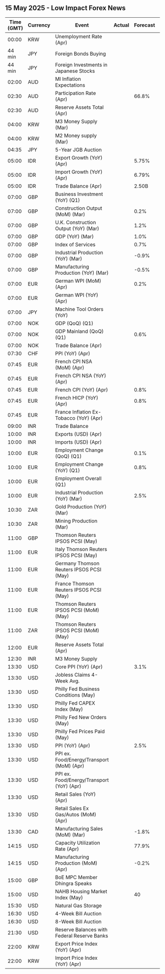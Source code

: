 ## 15 May 2025 - Low Impact Forex News

| Time (GMT) | Currency | Event | Actual | Forecast | Previous |
|------|----------|-------|--------|----------|----------|
| 00:00 | KRW | Unemployment Rate (Apr) |  |  | 2.9% |
| 44 min | JPY | Foreign Bonds Buying |  |  | 435.2B |
| 44 min | JPY | Foreign Investments in Japanese Stocks |  |  | 278.3B |
| 02:00 | AUD | MI Inflation Expectations |  |  | 4.2% |
| 02:30 | AUD | Participation Rate (Apr) |  | 66.8% | 66.8% |
| 02:30 | AUD | Reserve Assets Total (Apr) |  |  | 104.5B |
| 04:00 | KRW | M3 Money Supply (Mar) |  |  | 5,731.5B |
| 04:00 | KRW | M2 Money supply (Mar) |  |  | 5.60% |
| 04:35 | JPY | 5-Year JGB Auction |  |  | 0.938% |
| 05:00 | IDR | Export Growth (YoY) (Apr) |  | 5.75% | 3.16% |
| 05:00 | IDR | Import Growth (YoY) (Apr) |  | 6.79% | 5.34% |
| 05:00 | IDR | Trade Balance (Apr) |  | 2.50B | 4.33B |
| 07:00 | GBP | Business Investment (YoY) (Q1) |  |  | 1.8% |
| 07:00 | GBP | Construction Output (MoM) (Mar) |  | 0.2% | 0.4% |
| 07:00 | GBP | U.K. Construction Output (YoY) (Mar) |  | 1.2% | 1.6% |
| 07:00 | GBP | GDP (YoY) (Mar) |  | 1.0% | 1.4% |
| 07:00 | GBP | Index of Services |  | 0.7% | 0.6% |
| 07:00 | GBP | Industrial Production (YoY) (Mar) |  | -0.9% | 0.1% |
| 07:00 | GBP | Manufacturing Production (YoY) (Mar) |  | -0.5% | 0.3% |
| 07:00 | EUR | German WPI (MoM) (Apr) |  | 0.2% | -0.2% |
| 07:00 | EUR | German WPI (YoY) (Apr) |  |  | 1.3% |
| 07:00 | JPY | Machine Tool Orders (YoY) |  |  | 11.4% |
| 07:00 | NOK | GDP (QoQ) (Q1) |  |  | -0.6% |
| 07:00 | NOK | GDP Mainland (QoQ) (Q1) |  | 0.6% | -0.4% |
| 07:00 | NOK | Trade Balance (Apr) |  |  | 60.2B |
| 07:30 | CHF | PPI (YoY) (Apr) |  |  | -0.1% |
| 07:45 | EUR | French CPI NSA (MoM) (Apr) |  |  | 0.50% |
| 07:45 | EUR | French CPI NSA (YoY) (Apr) |  |  | 0.80% |
| 07:45 | EUR | French CPI (YoY) (Apr) |  | 0.8% | 0.8% |
| 07:45 | EUR | French HICP (YoY) (Apr) |  | 0.8% | 0.9% |
| 07:45 | EUR | France Inflation Ex-Tobacco (YoY) (Apr) |  |  | 0.70% |
| 09:00 | INR | Trade Balance |  |  | -21.54B |
| 10:00 | INR | Exports (USD) (Apr) |  |  | 41.97B |
| 10:00 | INR | Imports (USD) (Apr) |  |  | 63.51B |
| 10:00 | EUR | Employment Change (QoQ) (Q1) |  | 0.1% | 0.1% |
| 10:00 | EUR | Employment Change (YoY) (Q1) |  | 0.8% | 0.7% |
| 10:00 | EUR | Employment Overall (Q1) |  |  | 169,435.3K |
| 10:00 | EUR | Industrial Production (YoY) (Mar) |  | 2.5% | 1.2% |
| 10:30 | ZAR | Gold Production (YoY) (Mar) |  |  | -7.6% |
| 10:30 | ZAR | Mining Production (Mar) |  |  | -9.6% |
| 11:00 | GBP | Thomson Reuters IPSOS PCSI (May) |  |  | 49.0 |
| 11:00 | EUR | Italy Thomson Reuters IPSOS PCSI (May) |  |  | 46.01 |
| 11:00 | EUR | Germany Thomson Reuters IPSOS PCSI (May) |  |  | 44.95 |
| 11:00 | EUR | France Thomson Reuters IPSOS PCSI (May) |  |  | 42.33 |
| 11:00 | EUR | Thomson Reuters IPSOS PCSI (MoM) (May) |  |  | 48.90 |
| 11:00 | ZAR | Thomson Reuters IPSOS PCSI (MoM) (May) |  |  | 43.43 |
| 12:00 | EUR | Reserve Assets Total (Apr) |  |  | 1,510.27B |
| 12:30 | INR | M3 Money Supply |  |  | 9.6% |
| 13:30 | USD | Core PPI (YoY) (Apr) |  | 3.1% | 3.3% |
| 13:30 | USD | Jobless Claims 4-Week Avg. |  |  | 227.00K |
| 13:30 | USD | Philly Fed Business Conditions (May) |  |  | 6.9 |
| 13:30 | USD | Philly Fed CAPEX Index (May) |  |  | 2.00 |
| 13:30 | USD | Philly Fed New Orders (May) |  |  | -34.2 |
| 13:30 | USD | Philly Fed Prices Paid (May) |  |  | 51.00 |
| 13:30 | USD | PPI (YoY) (Apr) |  | 2.5% | 2.7% |
| 13:30 | USD | PPI ex. Food/Energy/Transport (MoM) (Apr) |  |  | 0.1% |
| 13:30 | USD | PPI ex. Food/Energy/Transport (YoY) (Apr) |  |  | 3.4% |
| 13:30 | USD | Retail Sales (YoY) (Apr) |  |  | 4.60% |
| 13:30 | USD | Retail Sales Ex Gas/Autos (MoM) (Apr) |  |  | 0.8% |
| 13:30 | CAD | Manufacturing Sales (MoM) (Mar) |  | -1.8% | 0.2% |
| 14:15 | USD | Capacity Utilization Rate (Apr) |  | 77.9% | 77.8% |
| 14:15 | USD | Manufacturing Production (MoM) (Apr) |  | -0.2% | 0.3% |
| 15:00 | GBP | BoE MPC Member Dhingra Speaks |  |  |  |
| 15:00 | USD | NAHB Housing Market Index (May) |  | 40 | 40 |
| 15:30 | USD | Natural Gas Storage |  |  | 104B |
| 16:30 | USD | 4-Week Bill Auction |  |  | 4.225% |
| 16:30 | USD | 8-Week Bill Auction |  |  | 4.225% |
| 21:30 | USD | Reserve Balances with Federal Reserve Banks |  |  | 3.201T |
| 22:00 | KRW | Export Price Index (YoY) (Apr) |  |  | 6.3% |
| 22:00 | KRW | Import Price Index (YoY) (Apr) |  |  | 3.4% |
